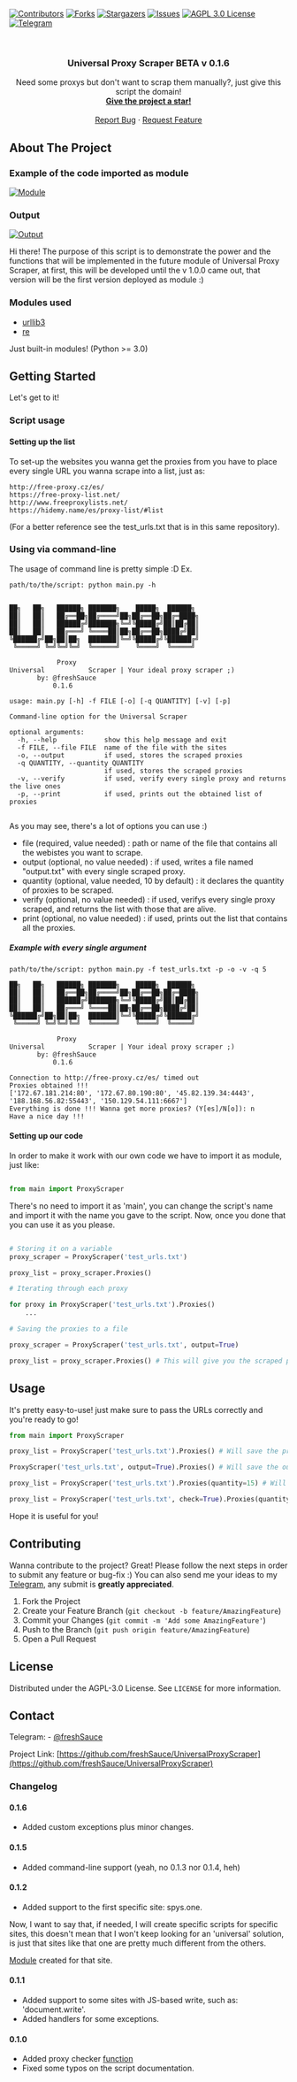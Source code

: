 <!-- PROJECT SHIELDS -->
<!--
*** I'm using markdown "reference style" links for readability.
*** Reference links are enclosed in brackets [ ] instead of parentheses ( ).
*** See the bottom of this document for the declaration of the reference variables
*** for contributors-url, forks-url, etc. This is an optional, concise syntax you may use.
*** https://www.markdownguide.org/basic-syntax/#reference-style-links
-->

[![Contributors][contributors-shield]][contributors-url]
[![Forks][forks-shield]][forks-url]
[![Stargazers][stars-shield]][stars-url]
[![Issues][issues-shield]][issues-url]
[![AGPL 3.0 License][license-shield]][license-url]
[![Telegram][telegram-shield]][telegram-url]



<!-- PROJECT LOGO -->
<br />

  <h3 align="center">Universal Proxy Scraper BETA v 0.1.6</h3>

  <p align="center">
    Need some proxys but don't want to scrap them manually?, just give this script the domain!
    <br />
    <a href="https://github.com/freshSauce/UniversalProxyScraper"><strong>Give the project a star!</strong></a>
    <br />
    <br />
    <a href="https://github.com/freshSauce/UniversalProxyScraper/issues">Report Bug</a>
    ·
    <a href="https://github.com/freshSauce/UniversalProxyScraper/issues">Request Feature</a>
  </p>


<!-- ABOUT THE PROJECT -->
## About The Project

### Example of the code imported as module
[![Module][example-script]](https://github.com/freshSauce/UniversalProxyScraper/)

### Output
[![Output][example-output]](https://github.com/freshSauce/UniversalProxyScraper/)

Hi there! The purpose of this script is to demonstrate the power and the functions that will be implemented in the future module of Universal Proxy Scraper, at first, this will be developed until the v 1.0.0 came out, that version will be the first version deployed as module :)

### Modules used

* [urllib3](https://urllib3.readthedocs.io/)
* [re](https://docs.python.org/3/library/re.html)

Just built-in modules! (Python >= 3.0)

<!-- GETTING STARTED -->
## Getting Started

Let's get to it! 

### Script usage

#### Setting up the list

To set-up the websites you wanna get the proxies from you have to place every single URL you wanna scrape into a list, just as:

```
http://free-proxy.cz/es/
https://free-proxy-list.net/
http://www.freeproxylists.net/
https://hidemy.name/es/proxy-list/#list
```

(For a better reference see the test_urls.txt that is in this same repository).

### Using via command-line

The usage of command line is pretty simple :D Ex.
```
path/to/the/script: python main.py -h


██╗   ██╗   ██████╗ ███████╗    █████╗  ██████╗
██║   ██║   ██╔══██╗██╔════╝██╗██╔══██╗██╔═████╗
██║   ██║   ██████╔╝███████╗╚═╝╚█████╔╝██║██╔██║
██║   ██║   ██╔═══╝ ╚════██║██╗██╔══██╗████╔╝██║
╚██████╔╝██╗██║██╗  ███████║╚═╝╚█████╔╝╚██████╔╝
 ╚═════╝ ╚═╝╚═╝╚═╝  ╚══════╝    ╚════╝  ╚═════╝

            Proxy
Universal           Scraper | Your ideal proxy scraper ;)
       by: @freshSauce
           0.1.6

usage: main.py [-h] -f FILE [-o] [-q QUANTITY] [-v] [-p]

Command-line option for the Universal Scraper

optional arguments:
  -h, --help            show this help message and exit
  -f FILE, --file FILE  name of the file with the sites
  -o, --output          if used, stores the scraped proxies
  -q QUANTITY, --quantity QUANTITY
                        if used, stores the scraped proxies
  -v, --verify          if used, verify every single proxy and returns the live ones
  -p, --print           if used, prints out the obtained list of proxies


```

As you may see, there's a lot of options you can use :)

* file (required, value needed) : path or name of the file that contains all the webistes you want to scrape.
* output (optional, no value needed) : if used, writes a file named "output.txt" with every single scraped proxy. 
* quantity (optional, value needed, 10 by default) : it declares the quantity of proxies to be scraped.
* verify (optional, no value needed) : if used, verifys every single proxy scraped, and returns the list with those that are alive.
* print (optional, no value needed) : if used, prints out the list that contains all the proxies.

##### Example with every single argument

```
path/to/the/script: python main.py -f test_urls.txt -p -o -v -q 5

██╗   ██╗   ██████╗ ███████╗    █████╗  ██████╗
██║   ██║   ██╔══██╗██╔════╝██╗██╔══██╗██╔═████╗
██║   ██║   ██████╔╝███████╗╚═╝╚█████╔╝██║██╔██║
██║   ██║   ██╔═══╝ ╚════██║██╗██╔══██╗████╔╝██║
╚██████╔╝██╗██║██╗  ███████║╚═╝╚█████╔╝╚██████╔╝
 ╚═════╝ ╚═╝╚═╝╚═╝  ╚══════╝    ╚════╝  ╚═════╝

            Proxy
Universal           Scraper | Your ideal proxy scraper ;)
       by: @freshSauce
           0.1.6

Connection to http://free-proxy.cz/es/ timed out
Proxies obtained !!!
['172.67.181.214:80', '172.67.80.190:80', '45.82.139.34:4443', '188.168.56.82:55443', '150.129.54.111:6667']
Everything is done !!! Wanna get more proxies? (Y[es]/N[o]): n
Have a nice day !!!
```

#### Setting up our code

In order to make it work with our own code we have to import it as module, just like:
```python

from main import ProxyScraper

```
There's no need to import it as 'main', you can change the script's name and import it with the name you gave to the script.
Now, once you done that you can use it as you please.

```python

# Storing it on a variable
proxy_scraper = ProxyScraper('test_urls.txt')

proxy_list = proxy_scraper.Proxies()

# Iterating through each proxy

for proxy in ProxyScraper('test_urls.txt').Proxies()
    ...

# Saving the proxies to a file

proxy_scraper = ProxyScraper('test_urls.txt', output=True)

proxy_list = proxy_scraper.Proxies() # This will give you the scraped proxies and save them into a file.

```



<!-- USAGE EXAMPLES -->
## Usage

It's pretty easy-to-use! just make sure to pass the URLs correctly and you're ready to go!
```python
from main import ProxyScraper

proxy_list = ProxyScraper('test_urls.txt').Proxies() # Will save the proxies list on a variable

ProxyScraper('test_urls.txt', output=True).Proxies() # Will save the output into an output file

proxy_list = ProxyScraper('test_urls.txt').Proxies(quantity=15) # Will save 15 of the scraped proxies into a variable (10 by default)

proxy_list = ProxyScraper('test_urls.txt', check=True).Proxies(quantity=15) # Will save 15 of the scraped proxies and will check each one of them
```

Hope it is useful for you!

<!-- CONTRIBUTING -->
## Contributing

Wanna contribute to the project? Great! Please follow the next steps in order to submit any feature or bug-fix :) You can also send me your ideas to my [Telegram](https://t.me/freshSauce), any submit is **greatly appreciated**.

1. Fork the Project
2. Create your Feature Branch (`git checkout -b feature/AmazingFeature`)
3. Commit your Changes (`git commit -m 'Add some AmazingFeature'`)
4. Push to the Branch (`git push origin feature/AmazingFeature`)
5. Open a Pull Request



<!-- LICENSE -->
## License

Distributed under the AGPL-3.0 License. See `LICENSE` for more information.



<!-- CONTACT -->
## Contact

Telegram: - [@freshSauce](https://t.me/freshSauce)

Project Link: [https://github.com/freshSauce/UniversalProxyScraper](https://github.com/freshSauce/UniversalProxyScraper)

<!-- CHANGELOG -->

### Changelog

#### 0.1.6
* Added custom exceptions plus minor changes.

#### 0.1.5
* Added command-line support (yeah, no 0.1.3 nor 0.1.4, heh)

#### 0.1.2
* Added support to the first specific site: spys.one.

Now, I want to say that, if needed, I will create specific scripts for specific sites, this doesn't mean that I won't keep looking for an 'universal' solution, is just that sites like that one are pretty much different from the others.

[Module](https://github.com/freshSauce/UniversalProxyScraper/blob/d4e274b185e5710492439622e57041dd76d41b21/specific/spys_one.py) created for that site.

#### 0.1.1
* Added support to some sites with JS-based write, such as: 'document.write'.
* Added handlers for some exceptions.

#### 0.1.0
* Added proxy checker [function](https://github.com/freshSauce/UniversalProxyScraper/blob/637c16177f49128fde203a2a066453cb778a93b7/main.py#L192)
* Fixed some typos on the script documentation.






<!-- MARKDOWN LINKS & IMAGES -->
<!-- https://www.markdownguide.org/basic-syntax/#reference-style-links -->
[contributors-shield]: https://img.shields.io/github/contributors/freshSauce/UniversalProxyScraper.svg?style=for-the-badge
[contributors-url]: https://github.com/freshSauce/UniversalProxyScraper/graphs/contributors
[forks-shield]: https://img.shields.io/github/forks/freshSauce/UniversalProxyScraper.svg?style=for-the-badge
[forks-url]: https://github.com/freshSauce/UniversalProxyScraper/network/members
[stars-shield]: https://img.shields.io/github/stars/freshSauce/UniversalProxyScraper.svg?style=for-the-badge
[stars-url]: https://github.com/freshSauce/UniversalProxyScraper/stargazers
[issues-shield]: https://img.shields.io/github/issues/freshSauce/UniversalProxyScraper.svg?style=for-the-badge
[issues-url]: https://github.com/freshSauce/UniversalProxyScraper/issues
[license-shield]: https://img.shields.io/github/license/freshSauce/UniversalProxyScraper.svg?style=for-the-badge
[license-url]: https://github.com/freshSauce/UniversalProxyScraper/blob/master/LICENSE.txt
[telegram-shield]: https://img.shields.io/badge/-@freshSauce-black?style=for-the-badge&logo=telegram&colorB=0af
[telegram-url]: https://t.me/freshSauce
[example-script]: images/example_script.png
[example-output]: images/example_output.png

